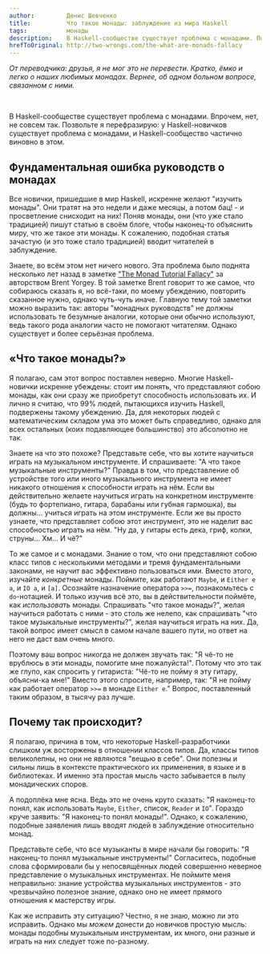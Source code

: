 ```yaml
---
author:         Денис Шевченко
title:          Что такое монады: заблуждение из мира Haskell
tags:           монады
description:    В Haskell-сообществе существует проблема с монадами. Попробуем понять.
hrefToOriginal: http://two-wrongs.com/the-what-are-monads-fallacy
---
```


*От переводчика: друзья, я не мог это не перевести. Кратко, ёмко и легко о наших любимых монадах. Вернее, об одном больном вопросе, связанном с ними.*

<br/>

В Haskell-сообществе существует проблема с монадами. Впрочем, нет, не совсем так. Позвольте я перефразирую: у Haskell-новичков существует проблема с монадами, и Haskell-сообщество частично виновно в этом.

## Фундаментальная ошибка руководств о монадах

Все новички, пришедшие в мир Haskell, искренне желают "изучить монады". Они тратят на это недели и даже месяцы, а потом бац! - и просветление снисходит на них! Поняв монады, они (что уже стало традицией) пишут статью в своём блоге, чтобы наконец-то объяснить миру, что же такое эти монады. К сожалению, подобная статья зачастую (и это тоже стало традицией) вводит читателей в заблуждение.

Знаете, во всём этом нет ничего нового. Эта проблема было поднята несколько лет назад в заметке ["The Monad Tutorial Fallacy"](https://byorgey.wordpress.com/2009/01/12/abstraction-intuition-and-the-monad-tutorial-fallacy/) за авторством Brent Yorgey. В той заметке Brent говорит то же самое, что собираюсь сказать я, но всё-таки, по моему убеждению, повторить сказанное нужно, однако чуть-чуть иначе. Главную тему той заметки можно выразить так: авторы "монадных руководств" не должны использовать те безумные аналогии, которые они обычно используют, ведь такого рода аналогии часто не помогают читателям. Однако существует и более серьёзная проблема.

## «Что такое монады?»

Я полагаю, сам этот вопрос поставлен неверно. Многие Haskell-новички искренне убеждены: стоит им понять, что представляют собою монады, как они сразу же приобретут способность использовать их. И лично я считаю, что 99% людей, пытающихся изучить Haskell, подвержены такому убеждению. Да, для некоторых людей с математическим складом ума это может быть справедливо, однако для всех остальных (коих подавляющее большинство) это абсолютно не так.

Знаете на что это похоже? Представьте себе, что вы хотите научиться играть на музыкальном инструменте. И спрашиваете: "А что такое музыкальные инструменты?" Правда в том, что представление об устройстве того или иного музыкального инструмента не имеет никакого отношения к способности играть на нём. Если вы действительно желаете научиться играть на конкретном инструменте (будь то фортепиано, гитара, барабаны или губная гармошка), вы должны... учиться играть на этом инструменте. Если же вы просто узнаете, что представляет собою этот инструмент, это не наделит вас способностью играть на нём. "Ну да, у гитары есть дека, гриф, колки, струны... Хм... И чё?"

То же самое и с монадами. Знание о том, что они представляют собою класс типов с несколькими методами и тремя фундаментальными законами, не научит вас эффективно пользоваться ими. Вместо этого, изучайте *конкретные* монады. Поймите, как работают `Maybe`, и `Either e a`, и `IO a`, и `[a]`. Осознайте назначение оператора `>>=`, познакомьтесь с `do`-нотацией. И только изучив всё это, вы в действительности поймёте, как *использовать* монады. Спрашивать "что такое монады?", желая научиться работать с ними - это столь же нелепо, как спрашивать "что такое музыкальные инструменты?", желая научиться играть на них. Да, такой вопрос имеет смысл в самом начале вашего пути, но ответ на него не даст вам очень много.

Поэтому ваш вопрос никогда не должен звучать так: "Я чё-то не врублюсь в эти монады, помогите мне пожалуйста!". Потому что это так же глупо, как спросить у гитариста: "Чё-то не пойму я эту гитару, объясни-ка мне!" Вместо этого спросите, например, так: "Я не пойму как работает оператор `>>=` в монаде `Either e`." Вопрос, поставленный таким образом, в тысячу раз лучше.

## Почему так происходит?

Я полагаю, причина в том, что некоторые Haskell-разработчики слишком уж восторжены в отношении классов типов. Да, классы типов великолепны, но они не являются "вещью в себе". Они полезны и сильны лишь в контексте практического их применения, в языке и в библиотеках. И именно эта простая мысль часто забывается в пылу монадических споров.

А подоплёка мне ясна. Ведь это не очень круто сказать: "Я наконец-то понял, как использовать `Maybe`, `Either`, список, `Reader` и `IO`". Гораздо круче заявить: "Я наконец-то понял монады!". Однако, к сожалению, подобные заявления лишь вводят людей в заблуждение относительно монад.

Представьте себе, что все музыканты в мире начали бы говорить: "Я наконец-то понял музыкальные инструменты!" Согласитесь, подобные слова сформировали бы у непосвящённых людей совершенно неверное представление о музыкальных инструментах. Не поймите меня неправильно: знание устройства музыкальных инструментов - это чрезвычайно полезное знание, однако оно не имеет прямого отношения к мастерству игры.

Как же исправить эту ситуацию? Честно, я не знаю, можно ли это исправить. Однако мы *можем* донести до новичков простую мысль: монады подобны музыкальным инструментам, их много, они разные и играть на них следует тоже по-разному.

